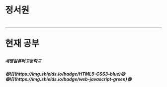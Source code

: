 <h1>정서원<h1>
<hr>
  
현재 공부

<h5>세명컴퓨터고등학교<h5>
😆![](https://img.shields.io/badge/HTML5-CSS3-blue)😆<br>
😆![](https://img.shields.io/badge/web-javascript-green)😆<br>
